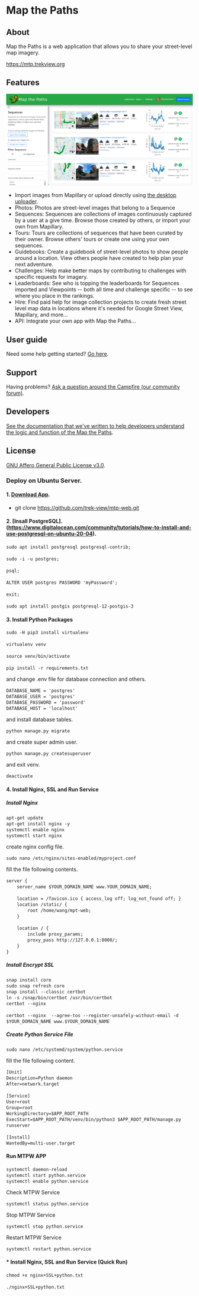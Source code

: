 # Map the Paths

## About

Map the Paths is a web application that allows you to share your street-level map imagery.

https://mtp.trekview.org

## Features

![alt-text](mtp-screenshot.png "")

* Import images from Mapillary or upload directly using [the desktop uploader](https://mtp.trekview.org).
* Photos: Photos are street-level images that belong to a Sequence
* Sequences: Sequences are collections of images continuously captured by a user at a give time. Browse those created by others, or import your own from Mapillary.
* Tours: Tours are collections of sequences that have been curated by their owner. Browse others' tours or create one using your own sequences.
* Guidebooks: Create a guidebook of street-level photos to show people around a location. View others people have created to help plan your next adventure.
* Challenges: Help make better maps by contributing to challenges with specific requests for imagery.
* Leaderboards: See who is topping the leaderboards for Sequences imported and Viewpoints -- both all time and challenge specific -- to see where you place in the rankings.
* Hire: Find paid help for image collection projects to create fresh street level map data in locations where it's needed for Google Street View, Mapillary, and more...
* API: Integrate your own app with Map the Paths...

## User guide

Need some help getting started? [Go here](https://guides.trekview.org/mtp-web/overview).

## Support

Having problems? [Ask a question around the Campfire (our community forum)](https://campfire.trekview.org/c/support/8).

## Developers

[See the documentation that we've written to help developers understand the logic and function of the Map the Paths](https://guides.trekview.org/mtp-web/developer-docs).

## License

[GNU Affero General Public License v3.0](/LICENSE.txt).





### Deploy on Ubuntu Server.
#### 1. [Download App](https://github.com/trek-view/mtp-web.git).
* git clone https://github.com/trek-view/mtp-web.git


#### 2. [Insall PostgreSQL].(https://www.digitalocean.com/community/tutorials/how-to-install-and-use-postgresql-on-ubuntu-20-04).

```
sudo apt install postgresql postgresql-contrib;

sudo -i -u postgres;

psql;

ALTER USER postgres PASSWORD 'myPassword';

exit;

sudo apt install postgis postgresql-12-postgis-3
```

#### 3. Install Python Packages
```
sudo -H pip3 install virtualenv

virtualenv venv

source venv/bin/activate

pip install -r requirements.txt
```

and change .env file for database connection and others.
```
DATABASE_NAME = 'postgres'
DATABASE_USER = 'postgres'
DATABASE_PASSWORD = 'password'
DATABASE_HOST = 'localhost'
```

and install database tables.
```commandline
python manage.py migrate
```

and create super admin user.
```commandline
python manage.py createsuperuser
```

and exit venv.
```commandline
deactivate
```

#### 4. Install Nginx, SSL and Run Service

##### Install Nginx
```commandline
apt-get update
apt-get install nginx -y
systemctl enable nginx
systemctl start nginx
```

create nginx config file.
```commandline
sudo nano /etc/nginx/sites-enabled/myproject.conf
```
fill the file following contents.
```
server {
    server_name $YOUR_DOMAIN_NAME www.YOUR_DOMAIN_NAME;

    location = /favicon.ico { access_log off; log_not_found off; }
    location /static/ {
        root /home/wang/mpt-web;
    }

    location / {
        include proxy_params;
        proxy_pass http://127.0.0.1:8000/;
    }
}
```

##### Install Encrypt SSL
```commandline
snap install core 
sudo snap refresh core
snap install --classic certbot
ln -s /snap/bin/certbot /usr/bin/certbot
certbot --nginx

certbot --nginx  --agree-tos --register-unsafely-without-email -d $YOUR_DOMAIN_NAME www.$YOUR_DOMAIN_NAME
```

##### Create Python Service File
```commandline
sudo nano /etc/systemd/system/python.service
```

fill the file following content.
```
[Unit]
Description=Python daemon
After=network.target

[Service]
User=root
Group=root
WorkingDirectory=$APP_ROOT_PATH
ExecStart=$APP_ROOT_PATH/venv/bin/python3 $APP_ROOT_PATH/manage.py runserver

[Install]
WantedBy=multi-user.target
```

#### Run MTPW APP
```commandline
systemctl daemon-reload
systemctl start python.service
systemctl enable python.service
```

Check MTPW Service
```commandline
systemctl status python.service
```

Stop MTPW Service
```commandline
systemctl stop python.service
```

Restart MTPW Service
```commandline
systemctl restart python.service
```

#### * Install Nginx, SSL and Run Service (Quick Run)
```commandline
chmod +x nginx+SSL+python.txt

./nginx+SSL+python.txt
```
